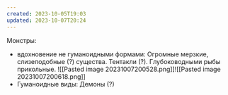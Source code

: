 ```yaml
---
created: 2023-10-05T19:03
updated: 2023-10-07T20:24
---
```

Монстры:
- вдохновение не гуманоидными формами:
  Огромные мерзкие, слизеподобные (?) существа. Тентакли (?).
  Глубоководными рыбы прикольные.
  ![[Pasted image 20231007200528.png]]![[Pasted image 20231007200618.png]]
- Гуманоидные виды:
  Демоны (?)